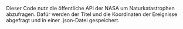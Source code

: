 Dieser Code nutz die öffentliche API der NASA um Naturkatastrophen abzufragen.
Dafür werden der Titel und die Koordinaten der Ereignisse abgefragt und in einer .json-Datei gespeichert.
